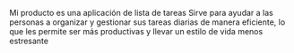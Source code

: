  Mi producto es una aplicación de lista de tareas
 Sirve para ayudar a las personas a organizar y gestionar sus tareas diarias de manera eficiente, lo que les permite ser más productivas y llevar un estilo de vida menos estresante
